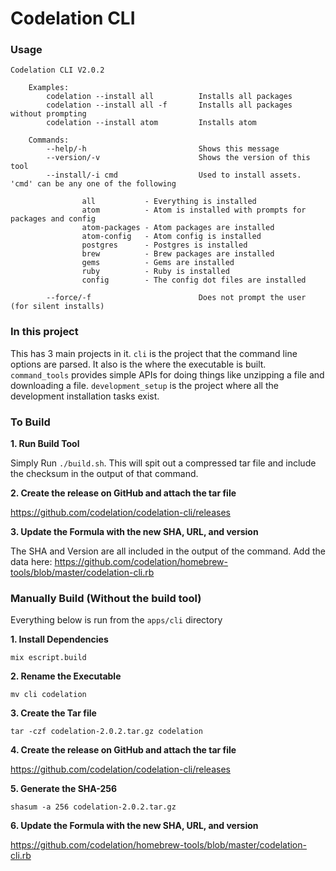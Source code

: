 # Codelation CLI

### Usage
```
Codelation CLI V2.0.2

	Examples:
		codelation --install all          Installs all packages
		codelation --install all -f       Installs all packages without prompting
		codelation --install atom         Installs atom

	Commands:
		--help/-h                         Shows this message
		--version/-v                      Shows the version of this tool
		--install/-i cmd                  Used to install assets. 'cmd' can be any one of the following

		        all           - Everything is installed
		        atom          - Atom is installed with prompts for packages and config
		        atom-packages - Atom packages are installed
		        atom-config   - Atom config is installed
		        postgres      - Postgres is installed
		        brew          - Brew packages are installed
		        gems          - Gems are installed
		        ruby          - Ruby is installed
		        config        - The config dot files are installed

		--force/-f                        Does not prompt the user (for silent installs)
```

### In this project
This has 3 main projects in it.  `cli` is the project that the command line options are parsed.  It also is the where the executable is built.  `command_tools` provides simple APIs for doing things like unzipping a file and downloading a file.  `development_setup` is the project where all the development installation tasks exist.  

### To Build

**1. Run Build Tool**

Simply Run `./build.sh`.  This will spit out a compressed tar file and include the checksum in the output of that command.

**2. Create the release on GitHub and attach the tar file**

https://github.com/codelation/codelation-cli/releases

**3. Update the Formula with the new SHA, URL, and version**

The SHA and Version are all included in the output of the command.  Add the data here:
https://github.com/codelation/homebrew-tools/blob/master/codelation-cli.rb

### Manually Build (Without the build tool)

Everything below is run from the `apps/cli` directory

**1. Install Dependencies**

`mix escript.build`

**2. Rename the Executable**

`mv cli codelation`

**3. Create the Tar file**

`tar -czf codelation-2.0.2.tar.gz codelation`

**4. Create the release on GitHub and attach the tar file**

https://github.com/codelation/codelation-cli/releases

**5. Generate the SHA-256**

`shasum -a 256 codelation-2.0.2.tar.gz`

**6. Update the Formula with the new SHA, URL, and version**

https://github.com/codelation/homebrew-tools/blob/master/codelation-cli.rb
